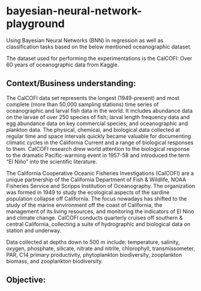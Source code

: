 # bayesian-neural-network-playground
Using Bayesian Neural Networks (BNN) in regression as well as classification tasks based on the below mentioned oceanographic dataset.

The dataset used for performing the experimentations is the CalCOFI: Over 60 years of oceanographic data from Kaggle.

## Context/Business understanding: 
The CalCOFI data set represents the longest (1949-present) and most complete (more than 50,000 sampling stations) time series of oceanographic and larval fish data in the world.
It includes abundance data on the larvae of over 250 species of fish; larval length frequency data and egg abundance data on key commercial species; and oceanographic and plankton data. The physical, chemical, and biological data collected at regular time and space intervals quickly became valuable for documenting climatic cycles in the California Current and a range of biological responses to them. CalCOFI research drew world attention to the biological response to the dramatic Pacific-warming event in 1957-58 and introduced the term “El Niño” into the scientific literature.

The California Cooperative Oceanic Fisheries Investigations (CalCOFI) are a unique partnership of the California Department of Fish & Wildlife, NOAA Fisheries Service and Scripps Institution of Oceanography. The organization was formed in 1949 to study the ecological aspects of the sardine population collapse off California. The focus nowadays has shifted to the study of the marine environment off the coast of California, the management of its living resources, and monitoring the indicators of El Nino and climate change. CalCOFI conducts quarterly cruises off southern & central California, collecting a suite of hydrographic and biological data on station and underway. 

Data collected at depths down to 500 m include: temperature, salinity, oxygen, phosphate, silicate, nitrate and nitrite, chlorophyll, transmissometer, PAR, C14 primary productivity, phytoplankton biodiversity, zooplankton biomass, and zooplankton biodiversity.

## Objective:
